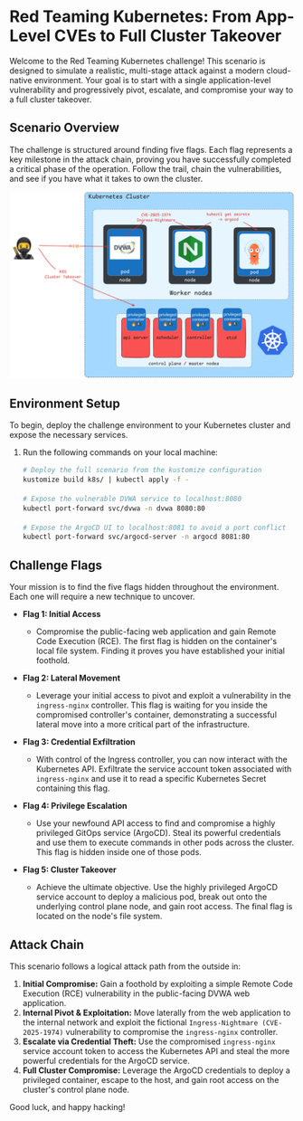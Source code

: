 # Red Teaming Kubernetes: From App-Level CVEs to Full Cluster Takeover

Welcome to the Red Teaming Kubernetes challenge! This scenario is designed to simulate a realistic, multi-stage attack against a modern cloud-native environment. Your goal is to start with a single application-level vulnerability and progressively pivot, escalate, and compromise your way to a full cluster takeover.

## Scenario Overview

The challenge is structured around finding five flags. Each flag represents a key milestone in the attack chain, proving you have successfully completed a critical phase of the operation. Follow the trail, chain the vulnerabilities, and see if you have what it takes to own the cluster.

![Red Teaming Kubernetes: From App-Level CVEs to Full Cluster Takeover](./docs/images/cover.png)

## Environment Setup

To begin, deploy the challenge environment to your Kubernetes cluster and expose the necessary services.

1.  Run the following commands on your local machine:

    ```bash
    # Deploy the full scenario from the kustomize configuration
    kustomize build k8s/ | kubectl apply -f -

    # Expose the vulnerable DVWA service to localhost:8080
    kubectl port-forward svc/dvwa -n dvwa 8080:80

    # Expose the ArgoCD UI to localhost:8081 to avoid a port conflict
    kubectl port-forward svc/argocd-server -n argocd 8081:80
    ```

## Challenge Flags

Your mission is to find the five flags hidden throughout the environment. Each one will require a new technique to uncover.

*   **Flag 1: Initial Access**
    *   Compromise the public-facing web application and gain Remote Code Execution (RCE). The first flag is hidden on the container's local file system. Finding it proves you have established your initial foothold.

*   **Flag 2: Lateral Movement**
    *   Leverage your initial access to pivot and exploit a vulnerability in the `ingress-nginx` controller. This flag is waiting for you inside the compromised controller's container, demonstrating a successful lateral move into a more critical part of the infrastructure.

*   **Flag 3: Credential Exfiltration**
    *   With control of the Ingress controller, you can now interact with the Kubernetes API. Exfiltrate the service account token associated with `ingress-nginx` and use it to read a specific Kubernetes Secret containing this flag.

*   **Flag 4: Privilege Escalation**
    *   Use your newfound API access to find and compromise a highly privileged GitOps service (ArgoCD). Steal its powerful credentials and use them to execute commands in other pods across the cluster. This flag is hidden inside one of those pods.

*   **Flag 5: Cluster Takeover**
    *   Achieve the ultimate objective. Use the highly privileged ArgoCD service account to deploy a malicious pod, break out onto the underlying control plane node, and gain root access. The final flag is located on the node's file system.

## Attack Chain

This scenario follows a logical attack path from the outside in:

1.  **Initial Compromise:** Gain a foothold by exploiting a simple Remote Code Execution (RCE) vulnerability in the public-facing DVWA web application.
2.  **Internal Pivot & Exploitation:** Move laterally from the web application to the internal network and exploit the fictional `Ingress-Nightmare (CVE-2025-1974)` vulnerability to compromise the `ingress-nginx` controller.
3.  **Escalate via Credential Theft:** Use the compromised `ingress-nginx` service account token to access the Kubernetes API and steal the more powerful credentials for the ArgoCD service.
4.  **Full Cluster Compromise:** Leverage the ArgoCD credentials to deploy a privileged container, escape to the host, and gain root access on the cluster's control plane node.

Good luck, and happy hacking!